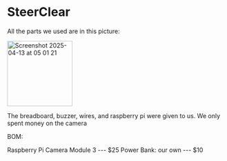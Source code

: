 # SteerClear

All the parts we used are in  this picture:

<img width="151" alt="Screenshot 2025-04-13 at 05 01 21" src="https://github.com/user-attachments/assets/102614e4-c1de-4dbc-b570-9ff5e43741e9" />

The breadboard, buzzer, wires, and raspberry pi were given to us. We only spent money on the camera

BOM:

Raspberry Pi Camera Module 3 --- $25
Power Bank: our own --- $10
